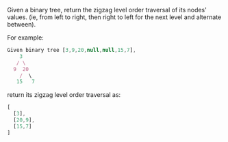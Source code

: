Given a binary tree, return the zigzag level order traversal of its nodes' values. (ie, from left to right, then right to left for the next level and alternate between).

For example:
```javascript
Given binary tree [3,9,20,null,null,15,7],
    3
   / \
  9  20
    /  \
   15   7
```

return its zigzag level order traversal as:

```javascript
[
  [3],
  [20,9],
  [15,7]
]
```
